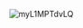 ![myL1MPTdvLQ](https://github.com/Maktya/grgdrgdr/assets/134498441/b67a35ce-b026-4354-a5cb-2d24f47ceb87)
